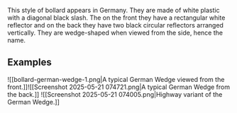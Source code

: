 This style of bollard appears in Germany. They are made of white plastic with a diagonal black slash. The on the front they have a rectangular white reflector and on the back they have two black circular reflectors arranged vertically. They are wedge-shaped when viewed from the side, hence the name.

## Examples
![[bollard-german-wedge-1.png|A typical German Wedge viewed from the front.]]![[Screenshot 2025-05-21 074721.png|A typical German Wedge from the back.]]
![[Screenshot 2025-05-21 074005.png|Highway variant of the German Wedge.]]